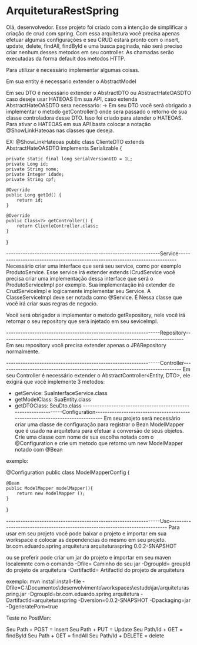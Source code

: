# ArquiteturaRestSpring

Olá, desenvolvedor. Esse projeto foi criado com a intenção de simplificar a criação de crud com spring. Com essa arquitetura você precisa apenas efetuar algumas configurações e seu CRUD estará pronto
com o insert, update, delete, findAll, findById e uma busca paginada, não será preciso criar nenhum desses metodos em seu controller. As chamadas serão executadas da forma default dos metodos HTTP.

Para utilizar é necessário implementar algumas coisas. 

Em sua entity é necessario extender o AbstractModel

Em seu DTO é necessário extender o AbstractDTO ou 
AbstractHateOASDTO caso deseje usar HATEOAS Em sua API, caso extenda AbstractHateOASDTO sera necessario:
	-> Em seu DTO você será obrigado a implementar o metodo getController() onde sera passado o retorno de sua classe controladora desse DTO. Isso foi criado para atender o HATEOAS. Para ativar o HATEOAS em sua API basta colocar a notação 
	@ShowLinkHateoas nas classes que deseja.

 EX: 
 @ShowLinkHateoas
public class ClienteDTO extends AbstractHateOASDTO implements Serializable {

	private static final long serialVersionUID = 1L;
	private Long id;
	private String nome;
	private Integer idade;
	private String cpf;

	@Override
	public Long getId() {
		return id;
	}

	@Override
	public Class<?> getController() {
		return ClienteController.class;
	}
}

-----------------------------------------------------------------Service-----------------------------------------------------------------------------
Necessário criar uma interface que será seu service, como por exemplo ProdutoService. Esse service irá extender extends ICrudService<SuaEntity>
você precisa criar uma implementação dessa interface que será o ProdutoServiceImpl por exemplo. Sua implementação irá extender de CrudServiceImpl<SuaEntitiy> e logicamente implementar seu Service.
A ClasseServiceImpl deve ser notada como @Service. É Nessa classe que você irá criar suas regras de negocio.

Você será obrigador a implementar o metodo getRepository, nele você irá retornar o seu repository que será injetado em seu seviceImpl.

-----------------------------------------------------------------Repository-----------------------------------------------------------------------------
Em seu repository você precisa extender apenas o JPARepository normalmente.

-----------------------------------------------------------------Controller-----------------------------------------------------------------------------
Em seu Controller é necessário extender o AbstractController<Entity, DTO>, ele exigirá que você implemente 3 metodos: 
  - getService: SuaInterfaceService.class
  - getModelClass: SuaEntity.class
  - getDTOClass: SeuDto.class
-----------------------------------------------------------------Configuration-----------------------------------------------------------------------------
Em seu projeto será necessário criar uma classe de configuração para registrar o Bean ModelMapper que é usado na arquitetura para efetuar a conversão de seus objetos.
Crie uma classe com nome de  sua escolha notada com o @Configuration e crie um metodo que retorno um new ModelMapper notado com @Bean

exemplo:

@Configuration
public class ModelMapperConfig {
    
    @Bean
    public ModelMapper modelMapper(){
        return new ModelMapper ();
    }
}

-----------------------------------------------------------------Uso-----------------------------------------------------------------------------
Para usar em seu projeto você pode baixar o projeto e importar em sua workspace e colocar as dependencias do mesmo em seu projeto.
		<dependency>
			<groupId>br.com.eduardo.spring.arquitetura</groupId>
			<artifactId>arquiteturaspring</artifactId>
			<version>0.0.2-SNAPSHOT</version>
		</dependency>

ou se preferir pode criar um jar do projeto e importar em seu maven localemnte com o comando
-Dfile= Caminho do seu jar
-DgroupId= groupId do projeto de arquitetura
-DartifactId= ArtifactId do projeto de arquitetura

exemplo:
mvn install:install-file -Dfile=C:\Documentos\desenvolvimento\workspaces\estudo\jar/arquiteturaspring.jar -DgroupId=br.com.eduardo.spring.arquitetura -DartifactId=arquiteturaspring -Dversion=0.0.2-SNAPSHOT -Dpackaging=jar -DgeneratePom=true

Teste no PostMan:

Seu Path + POST = Insert
Seu Path + PUT = Update
Seu Path/Id + GET = findById
Seu Path + GET = findAll
Seu Path/Id + DELETE = delete
